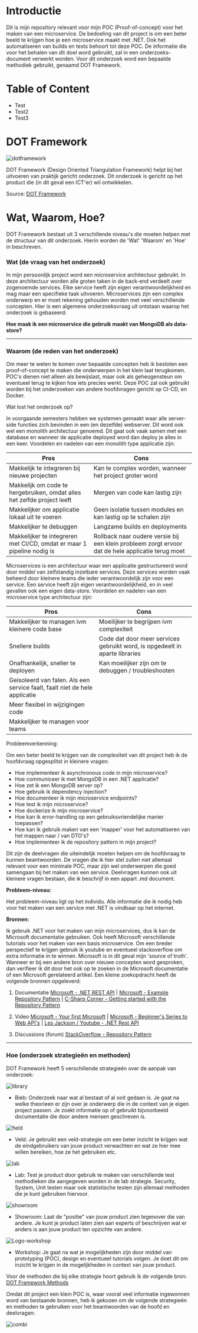 # Introductie

Dit is mijn repository relevant voor mijn POC (Proof-of-concept) voor het maken van een microservice. De bedoeling van dit project is om een beter beeld te krijgen hoe je een microservice maakt met .NET. Ook het automatiseren van builds en tests behoort tot deze POC. De informatie die voor het behalen van dit doel word gebruikt, zal in een onderzoeks-document verwerkt worden. Voor dit onderzoek word een bepaalde methodiek gebruikt, genaamd DOT Framework.

# Table of Content

- Test
- Test2
- Test3

# DOT Framework

![dotframework](https://user-images.githubusercontent.com/60918040/110812513-f6569f80-8287-11eb-82c8-2236eff7ad06.jpg)

DOT Framework (Design Oriented Triangulation Framework) helpt bij het uitvoeren van praktijk gericht onderzoek. Dit onderzoek is gericht op het product die (in dit geval een ICT'er) wil ontwikkelen.

Source: [DOT Framework](http://ictresearchmethods.nl/The_DOT_Framework)

# Wat, Waarom, Hoe?

DOT Framework bestaat uit 3 verschillende niveau's die moeten helpen met de structuur van dit onderzoek. Hierin worden de 'Wat' 'Waarom' en 'Hoe' in beschreven.

### Wat (de vraag van het onderzoek)

In mijn persoonlijk project word een microservice architectuur gebruikt. In deze architectuur worden alle groten taken in de back-end verdeelt over zogenoemde services. Elke service heeft zijn eigen verantwoordelijkheid en mag maar een specifieke taak uitvoeren. Microservices zijn een complex onderwerp en er moet rekening gehouden worden met veel verschillende concepten. Hier is een algemene onderzoeksvraag uit ontstaan waarop het onderzoek is gebaseerd:

**Hoe maak ik een microservice die gebruik maakt van MongoDB als data-store?**

---

### Waarom (de reden van het onderzoek)

Om meer te weten te komen over bepaalde concepten heb ik besloten een proof-of-concept te maken die onderwerpen in het klein laat terugkomen. POC's dienen niet alleen als bewijslast, maar ook als geheugensteun om eventueel terug te kijken hoe iets precies werkt. Deze POC zal ook gebruikt worden bij het onderzoeken van andere hoofdvragen gericht op CI-CD, en Docker.

Wat lost het onderzoek op?

In voorgaande semesters hebben we systemen gemaakt waar alle server-side functies zich bevinden in een (en dezelfde) webserver. Dit word ook wel een monolith architectuur genoemd. Dit gaat ook vaak samen met een database en wanneer de applicatie deployed word dan deploy je alles in een keer. Voordelen en nadelen van een monolith type applicatie zijn:

| Pros                                                                    | Cons                                                                                              |
| ----------------------------------------------------------------------- | ------------------------------------------------------------------------------------------------- |
| Makkelijk te integreren bij nieuwe projecten                            | Kan te complex worden, wanneer het project groter word                                            |
| Makkelijk om code te hergebruiken, omdat alles het zelfde project leeft | Mergen van code kan lastig zijn                                                                   |
| Makkelijker om applicatie lokaal uit te voeren                          | Geen isolatie tussen modules en kan lastig op te schalen zijn                                     |
| Makkelijker te debuggen                                                 | Langzame builds en deployments                                                                    |
| Makkelijker te integreren met CI/CD, omdat er maar 1 pipeline nodig is  | Rollback naar oudere versie bij een klein probleem zorgt ervoor dat de hele applicatie terug moet |

Microservices is een architectuur waar een applicatie gestructureerd word door middel van zelfstandig inzetbare services. Deze services worden vaak beheerd door kleinere teams die ieder verantwoordelijk zijn voor een service. Een service heeft zijn eigen verantwoordelijkheid, en in veel gevallen ook een eigen data-store. Voordelen en nadelen van een microservice type architectuur zijn:

| Pros                                                                       | Cons                                                                        |
| -------------------------------------------------------------------------- | --------------------------------------------------------------------------- |
| Makkelijker te managen ivm kleinere code base                              | Moeilijker te begrijpen ivm complexiteit                                    |
| Snellere builds                                                            | Code dat door meer services gebruikt word, is opgedeelt in aparte libraries |
| Onafhankelijk, sneller te deployen                                         | Kan moeilijker zijn om te debuggen / troubleshooten                         |
| Geisoleerd van falen. Als een service faalt, faalt niet de hele applicatie |                                                                             |
| Meer flexibel in wijzigingen code                                          |                                                                             |
| Makkelijker te managen voor teams                                          |                                                                             |

Probleemverkenning:

Om een beter beeld te krijgen van de complexiteit van dit project heb ik de hoofdvraag opgesplitst in kleinere vragen:

- Hoe implementeer ik asynchronous code in mijn microservice?
- Hoe communiceer ik met MongoDB in een .NET applicatie?
- Hoe zet ik een MongoDB server op?
- Hoe gebruik ik dependency injection?
- Hoe documenteer ik mijn microservice endpoints?
- Hoe test ik mijn microservice?
- Hoe dockerize ik mijn microservice?
- Hoe kan ik error-handling op een gebruiksvriendelijke manier toepassen?
- Hoe kan ik gebruik maken van een 'mapper' voor het automatiseren van het mappen naar / van DTO's?
- Hoe implementeer ik de repository pattern in mijn project?

Dit zijn de deelvragen die uiteindelijk moeten helpen om de hoofdvraag te kunnen beantwoorden. De vragen die ik hier stel zullen niet allemaal relevant voor een minimale POC, maar zijn wel onderwerpen die goed samengaan bij het maken van een service. Deelvragen kunnen ook uit kleinere vragen bestaan, die ik beschrijf in een appart .md document.

**Probleem-niveau:**

Het probleem-niveau ligt op het individu. Alle informatie die ik nodig heb voor het maken van een service met .NET is vindbaar op het internet.

**Bronnen:**

Ik gebruik .NET voor het maken van mijn microservices, dus ik kan de Microsoft documentatie gebruiken. Ook heeft Microsoft verschillende tutorials voor het maken van een basis microservice. Om een breder perspectief te krijgen gebruik ik youtube en eventueel stackoverflow om extra informatie in te winnen. Microsoft is in dit geval mijn 'source of truth'. Wanneer er bij een andere bron over nieuwe concepten word gesproken, dan verifieer ik dit door het ook op te zoeken in de Microsoft documentatie of een Microsoft gerelateerd artikel. Een kleine zoekopdracht heeft de volgende bronnen opgeleverd:

1. Documentatie
   [Microsoft - .NET REST API](https://dotnet.microsoft.com/apps/aspnet/apis) |
   [Microsoft - Example Repository Pattern](https://docs.microsoft.com/en-us/aspnet/mvc/overview/older-versions/getting-started-with-ef-5-using-mvc-4/implementing-the-repository-and-unit-of-work-patterns-in-an-asp-net-mvc-application) |
   [C-Sharp Corner - Getting started with the Repository Pattern](https://www.c-sharpcorner.com/UploadFile/b1df45/getting-started-with-repository-pattern-using-C-Sharp/)

2. Video
   [Microsoft - Your first Microsoft](https://dotnet.microsoft.com/learn/aspnet/microservice-tutorial/intro) |
   [Microsoft - Beginner's Series to Web API's](https://www.youtube.com/watch?v=h0KG8OKKgKs&list=PLdo4fOcmZ0oVjOKgzsWqdFVvzGL2_d72v) |
   [Les Jackson / Youtube - .NET Rest API](https://www.youtube.com/watch?v=fmvcAzHpsk8)

3. Discussions (forum)
   [StackOverflow - Repository Pattern](https://stackoverflow.com/questions/11985736/repository-pattern-step-by-step-explanation)

---

### Hoe (onderzoek strategieën en methoden)

DOT Framework heeft 5 verschillende strategieën over de aanpak van onderzoek:

![library](https://user-images.githubusercontent.com/60918040/110812993-65cc8f00-8288-11eb-82ee-d0a44300ec30.png)
- Bieb: Onderzoek naar wat al bestaat of al ooit gedaan is. Je gaat na welke theorieen er zijn over je onderwerp die in de context van je eigen project passen. Je zoekt informatie op of gebruikt bijvoorbeeld documentatie die door andere mensen geschreven is.

![field](https://user-images.githubusercontent.com/60918040/110813000-66652580-8288-11eb-925d-f92d6b1b4894.png)
- Veld: Je gebruikt een veld-strategie om een beter inzicht te krijgen wat de eindgebruikers van jouw product verwachten en wat ze hier mee willen bereiken, hoe ze het gebruiken etc.

![lab](https://user-images.githubusercontent.com/60918040/110812997-66652580-8288-11eb-9f50-14c7b60e94b1.png)
- Lab: Test je product door gebruik te maken van verschillende test methodieken die aangegeven worden in de lab strategie. Security, System, Unit testen maar ook statistische testen zijn allemaal methoden die je kunt gebruiken hiervoor.

![showroom](https://user-images.githubusercontent.com/60918040/110812995-65cc8f00-8288-11eb-8d14-a1405531641e.png)
- Showroom: Laat de "positie" van jouw product zien tegenover die van andere. Je kunt je product laten zien aan experts of beschrijven wat er anders is aan jouw product ten opzichte van andere.

![Logo-workshop](https://user-images.githubusercontent.com/60918040/110812989-6533f880-8288-11eb-92e2-014256d1d29e.png)
- Workshop: Je gaat na wat je mogelijkheden zijn door middel van prototyping (POC), design en eventueel tutorials volgen. Je doet dit om inzicht te krijgen in de mogelijkheden in context van jouw product.

Voor de methoden die bij elke strategie hoort gebruik ik de volgende bron: [DOT Framework Methods](http://ictresearchmethods.nl/Methods)

Omdat dit project een klein POC is, waar vooral veel informatie ingewonnen word van bestaande bronnen, heb ik gekozen om de volgende strategieën en methoden te gebruiken voor het beantwoorden van de hoofd en deelvragen:

![combi](https://user-images.githubusercontent.com/60918040/110813680-04f18680-8289-11eb-8a8d-8dced7a2ccb5.png)
